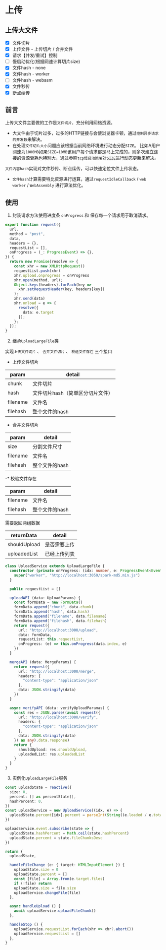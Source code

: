 # 上传

## 上传大文件

- [x] 文件切片
- [x] 上传文件 - 上传切片 / 合并文件
- [x] 请求【并发/重试】控制
- [ ] 慢启动优化(根据网速计算切片size)
- [x] 文件hash - none
- [x] 文件hash - worker
- [ ] 文件hash - webasm
- [x] 文件秒传
- [x] 断点续传

## 前言

上传大文件主要做的工作是`文件切片`，充分利用网络资源。
* 大文件由于切片过多，过多的HTTP链接与会使浏览器卡顿，通过`控制异步请求的并发数`来解决。
* 在处理`文件切片大小`问题应该根据当前网络环境进行动态分配`SIZE`。
比如A用户网速为`1000MB`如果`SIZE=10MB`该用户每个请求都是马上完成的，则多次建立连接的资源衰耗也特别大，通过参照`tcp慢启动策略`对`SIZE`进行动态更新来解决。

`文件内容hash`实现对文件秒传、断点续传，可以快速定位文件上传状态。
* `文件hash`计算需要特比资源进行运算，通过`requestIdleCallback` / `web worker` / `WebAssembly` 进行算法优化。

## 使用

1. 封装请求方法使用进度条 `onProgress` 和 保存每一个请求用于取消请求。
```ts
export function request({
  url,
  method = "post",
  data,
  headers = {},
  requestList = [],
  onProgress = (_: ProgressEvent) => {},
}) {
  return new Promise(resolve => {
    const xhr = new XMLHttpRequest()
    requestList.push(xhr)
    xhr.upload.onprogress = onProgress
    xhr.open(method, url);
    Object.keys(headers).forEach(key =>
      xhr.setRequestHeader(key, headers[key])
    );
    xhr.send(data)
    xhr.onload = e => {
      resolve({
        data: e.target
      });
    };
  });
}
```

2. 继承`UploadLargeFile`类

实现`上传文件切片` 、 `合并文件切片` 、 `校验文件存在` 三个接口

* 上传文件切片

|param|detail|
|-----|------|
|chunk|文件切片|
|hash|文件切片hash（简单区分切片文件）|
|filename|文件名|
|filehash|整个文件的hash|

* 合并文件切片

|param|detail|
|-----|------|
|size|分割文件尺寸|
|filename|文件名|
|filehash|整个文件的hash|

-* 校验文件存在

|param|detail|
|-----|------|
|filename|文件名|
|filehash|整个文件的hash|

需要返回两组数据

|returnData|detail|
|-----|------|
|shouldUpload|是否需要上传|
|uploadedList|已经上传列表|

```ts
class UploadService extends UploadLargeFile {
  constructor (private onProgress: (idx: number, e: ProgressEvent<EventTarget>) => void = () => {}) {
    super("worker", "http://localhost:3050/spark-md5.min.js")
  }

  public requestList = []

  uploadAPI (data: UploadParams) {
    const formData = new FormData()
    formData.append("chunk", data.chunk)
    formData.append("hash", data.hash)
    formData.append("filename", data.filename)
    formData.append("filehash", data.filehash)
    return request({
      url: "http://localhost:3000/upload",
      data: formData,
      requestList: this.requestList,
      onProgress: (e) => this.onProgress(data.index, e)
    })
  }

  mergeAPI (data: MergeParams) {
    return request({
      url: "http://localhost:3000/merge",
      headers: {
        "content-type": "application/json"
      },
      data: JSON.stringify(data)
    })
  }

  async verifyAPI (data: verifyUploadParamas) {
    const res = JSON.parse((await request({
      url: "http://localhost:3000/verify",
      headers: {
        "content-type": "application/json"
      },
      data: JSON.stringify(data)
    }) as any).data.response)
    return {
      shouldUpload: res.shouldUpload,
      uploadedList: res.uploadedList
    }
  }
}
```

3. 实例化`UploadLargeFile`服务

```ts
const uploadState = reactive({
  size: 0,
  percent: [] as percentState[],
  hashPercent: 0,
})
const uploadService = new UploadService((idx, e) => {
  uploadState.percent[idx].percent = parseInt(String((e.loaded / e.total) * 100))
})

uploadService.event.subscribe(state => {
  uploadState.hashPercent = Math.ceil(state.hashPercent)
  uploadState.percent = state.fileChunksDesc
})

return {
  uploadState,

  handleFileChange (e: { target: HTMLInputElement }) {
    uploadState.size = 0
    uploadState.percent = []
    const [file] = Array.from(e.target.files)
    if (!file) return
    uploadState.size = file.size
    uploadService.changeFile(file)
  },

  async handleUpload () {
    await uploadService.uploadFileChunk()
  },

  handleStop () {
    uploadService.requestList.forEach(xhr => xhr?.abort())
    uploadService.requestList = []
  },
}
```

